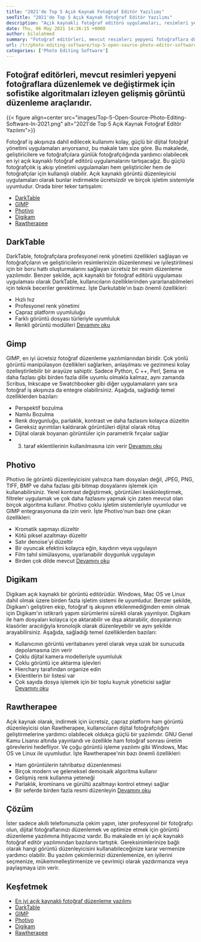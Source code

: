 ```yaml
---
title: "2021'de Top 5 Açık Kaynak Fotoğraf Editör Yazılımı" 
seoTitle: "2021'de Top 5 Açık Kaynak Fotoğraf Editör Yazılımı" 
description: "Açık kaynaklı fotoğraf editörü uygulamaları, resimleri yeni fotoğraflara düzenlemek ve değiştirmek için gelişmiş algoritmaları izleyen gelişmiş görüntü düzenleme araçlarıdır." 
date: Thu, 06 May 2021 14:36:15 +0000
author: bilalahmed
summary: "Fotoğraf editörleri, mevcut resimleri yepyeni fotoğraflara düzenlemek ve değiştirmek için gelişmiş algoritmaları izleyen gelişmiş görüntü düzenleme araçlarıdır." 
url: /tr/photo-editing-software/top-5-open-source-photo-editor-software-in-2021/
categories: ['Photo Editing Software']
---
```


## Fotoğraf editörleri, mevcut resimleri yepyeni fotoğraflara düzenlemek ve değiştirmek için sofistike algoritmaları izleyen gelişmiş görüntü düzenleme araçlarıdır.

{{< figure align=center src="images/Top-5-Open-Source-Photo-Editing-Software-In-2021.png" alt="2021'de Top 5 Açık Kaynak Fotoğraf Editör Yazılımı">}}

Fotoğraf iş akışınıza dahil edilecek kullanımı kolay, güçlü bir dijital fotoğraf yönetimi uygulamaları arıyorsanız, bu makale tam size göre. Bu makalede, geliştiricilere ve fotoğrafçılara günlük fotoğrafçılığında yardımcı olabilecek en iyi açık kaynaklı fotoğraf editörü uygulamalarını tartışacağız. Bu güçlü fotoğrafçılık iş akışı yönetimi uygulamaları hem geliştiriciler hem de fotoğrafçılar için kullanışlı olabilir. Açık kaynaklı görüntü düzenleyicisi uygulamaları olarak bunlar indirmekte ücretsizdir ve birçok işletim sistemiyle uyumludur. Orada birer teker tartışalım:
  * [DarkTable][1]
  * [GIMP][2]
  * [Photivo][3]
  * [Digikam][4]
  * [Rawtherapee][5]

## DarkTable
DarkTable, fotoğrafçılara profesyonel renk yönetimi özellikleri sağlayan ve fotoğrafçıların ve geliştiricilerin resimlerinizin düzenlenmesi ve iyileştirilmesi için bir boru hattı oluşturmalarını sağlayan ücretsiz bir resim düzenleme yazılımıdır. Benzer şekilde, açık kaynaklı bir fotoğraf editörü uygulaması uygulaması olarak DarkTable, kullanıcıların özelliklerinden yararlanabilmeleri için teknik beceriler gerektirmez. İşte Darkutable'ın bazı önemli özellikleri:
  * Hızlı hız
  * Profesyonel renk yönetimi
  * Çapraz platform uyumluluğu
  * Farklı görüntü dosyası türleriyle uyumluluk
  * Renkli görüntü modülleri
[Devamını oku][6]

## Gimp
GIMP, en iyi ücretsiz fotoğraf düzenleme yazılımlarından biridir. Çok yönlü görüntü manipülasyon özellikleri sağlarken, anlaşılması ve gezinmesi kolay özelleştirilebilir bir arayüze sahiptir. Sadece Python, C ++, Perl, Şema ve daha fazlası gibi birden fazla dille uyumlu olmakla kalmaz, aynı zamanda Scribus, Inkscape ve Swatchbooker gibi diğer uygulamaların yanı sıra fotoğraf iş akışınıza da entegre olabilirsiniz. Aşağıda, sağladığı temel özelliklerden bazıları:
  * Perspektif bozulma
  * Namlu Bozulma
  * Renk doygunluğu, parlaklık, kontrast ve daha fazlasını kolayca düzeltin
  * Gereksiz ayrıntıları kaldırarak görüntüleri dijital olarak rötuş
  * Dijital olarak boyanan görüntüler için parametrik fırçalar sağlar
  * 3. taraf eklentilerinin kullanılmasına izin verir
[Devamını oku][7]

## Photivo
Photivo ile görüntü düzenleyicisini yalnızca ham dosyaları değil, JPEG, PNG, TIFF, BMP ve daha fazlası gibi bitmap dosyalarını işlemek için kullanabilirsiniz. Yerel kontrast değiştirmek, görüntüleri keskinleştirmek, filtreler uygulamak ve çok daha fazlasını yapmak için zaten mevcut olan birçok algoritma kullanır. Photivo çoklu işletim sistemleriyle uyumludur ve GIMP entegrasyonuna da izin verir. İşte Photivo'nun bazı öne çıkan özellikleri:
  * Kromatik sapmayı düzeltir
  * Kötü piksel azaltmayı düzeltir
  * Satır denoise'yi düzeltir
  * Bir oyuncak efektini kolayca eğin, kaydırın veya uygulayın
  * Film tahıl simülasyonu, uyarlanabilir doygunluk uygulayın
  * Birden çok dilde mevcut
[Devamını oku][8]

## Digikam
Digikam açık kaynaklı bir görüntü editörüdür. Windows, Mac OS ve Linux dahil olmak üzere birden fazla işletim sistemi ile uyumludur. Benzer şekilde, Digikam'ı geliştiren ekip, fotoğraf iş akışının etkilenmediğinden emin olmak için Digikam'ın istikrarlı yapım sürümlerini sürekli olarak yayınlıyor. Digikam ile ham dosyaları kolayca içe aktarabilir ve dışa aktarabilir, dosyalarınızı klasörler aracılığıyla kronolojik olarak düzenleyebilir ve aynı şekilde arayabilirsiniz. Aşağıda, sağladığı temel özelliklerden bazıları:
  * Kullanıcının görüntü veritabanını yerel olarak veya uzak bir sunucuda depolamasına izin verir
  * Çoklu dijital kamera modelleriyle uyumluluk
  * Çoklu görüntü içe aktarma işlevleri
  * Hierchary tarafından organize edin
  * Eklentilerin bir listesi var
  * Çok sayıda dosya işlemek için bir toplu kuyruk yöneticisi sağlar
[Devamını oku][9]

## Rawtherapee
Açık kaynak olarak, indirmek için ücretsiz, çapraz platform ham görüntü düzenleyicisi olan Rawtherapee, kullanıcıların dijital fotoğrafçılığını geliştirmelerine yardımcı olabilecek oldukça güçlü bir yazılımdır. GNU Genel Kamu Lisansı altında yayınlandı ve özellikle ham fotoğraf sonrası üretim görevlerini hedefliyor. Ve çoğu görüntü işleme yazılımı gibi Windows, Mac OS ve Linux ile uyumludur. İşte Rawtherapee'nin bazı önemli özellikleri:
  * Ham görüntülerin tahribatsız düzenlenmesi
  * Birçok modern ve geleneksel demoisaik algoritma kullanır
  * Gelişmiş renk kullanma yeteneği
  * Parlaklık, krominans ve gürültü azaltmayı kontrol etmeyi sağlar
  * Bir seferde birden fazla resmi düzenleyin
[Devamını oku][10]

## Çözüm
İster sadece akıllı telefonunuzla çekim yapın, ister profesyonel bir fotoğrafçı olun, dijital fotoğraflarınızı düzenlemek ve optimize etmek için görüntü düzenleme yazılımına ihtiyacınız vardır. Bu makalede en iyi açık kaynaklı fotoğraf editör yazılımından bazılarını tartıştık. Gereksinimlerinize bağlı olarak hangi görüntü düzenleyicisini kullanabileceğinize karar vermenize yardımcı olabilir. Bu yazılım çekimlerinizi düzenlemenize, en iyilerini seçmenize, mükemmelleştirmenize ve çevrimiçi olarak yazdırmanıza veya paylaşmaya izin verir.

## Keşfetmek
  * [En iyi açık kaynaklı fotoğraf düzenleme yazılımı][11]
  * [DarkTable][6]
  * [GIMP][7]
  * [Photivo][8]
  * [Digikam][9]
  * [Rawtherapee][10]



[1]: #darktable
[2]: #gimp
[3]: #photivo
[4]: #digikam
[5]: #rawtherapee
[6]: https://products.containerize.com/photo-editing-software/darktable
[7]: https://products.containerize.com/photo-editing-software/gimp
[8]: https://products.containerize.com/photo-editing-software/photivo
[9]: https://products.containerize.com/photo-editing-software/digikam
[10]: https://products.containerize.com/photo-editing-software/rawtherapee
[11]: https://products.containerize.com/photo-editing-software
